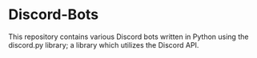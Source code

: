 # Discord-Bots
This repository contains various Discord bots written in Python using the discord.py library; a library which utilizes the Discord API.
